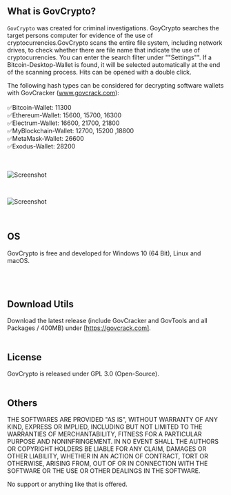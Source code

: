 ## What is GovCrypto? ##

`GovCrypto` was created for criminal investigations. GoyCrypto searches the target 
persons computer for evidence of the use of cryptocurrencies.GovCrypto scans the 
entire file system, including network drives, to check whether there are file name 
that indicate the use of cryptocurrencies. You can enter the search filter under 
""Settings"". If a Bitcoin-Desktop-Wallet is found, it will be selected automatically 
at the end of the scanning process. Hits can be opened with a double click. <br>

The following hash types can be considered for decrypting software wallets with GovCracker 
(www.govcrack.com):<br><br>
:white_check_mark:Bitcoin-Wallet: 11300<br>
:white_check_mark:Ethereum-Wallet: 15600, 15700, 16300<br>
:white_check_mark:Electrum-Wallet: 16600, 21700, 21800<br>
:white_check_mark:MyBlockchain-Wallet: 12700, 15200 ,18800<br>
:white_check_mark:MetaMask-Wallet: 26600<br>
:white_check_mark:Exodus-Wallet: 28200<br>    
<br>

![Screenshot](https://user-images.githubusercontent.com/73139495/188109847-f2e1750d-1238-4d97-87a2-bdb0d66f7f19.jpg)

<br>

![Screenshot](https://user-images.githubusercontent.com/73139495/188110103-ff953dbf-f7b5-492d-b1d8-9146ce060a02.jpg)

<br>

## OS ##
GovCrypto is free and developed for Windows 10 (64 Bit), Linux and macOS.<br> <br>
<br><br>

## Download Utils ##
Download the latest release (include GovCracker and GovTools and all Packages / 400MB) 
under [https://govcrack.com]. 
<br><br>

## License ##
GovCrypto is released under GPL 3.0 (Open-Source). 
<br><br>

## Others ##
THE SOFTWARES ARE PROVIDED "AS IS", WITHOUT WARRANTY OF ANY KIND, EXPRESS OR
IMPLIED, INCLUDING BUT NOT LIMITED TO THE WARRANTIES OF MERCHANTABILITY,
FITNESS FOR A PARTICULAR PURPOSE AND NONINFRINGEMENT. IN NO EVENT SHALL THE
AUTHORS OR COPYRIGHT HOLDERS BE LIABLE FOR ANY CLAIM, DAMAGES OR OTHER
LIABILITY, WHETHER IN AN ACTION OF CONTRACT, TORT OR OTHERWISE, ARISING FROM,
OUT OF OR IN CONNECTION WITH THE SOFTWARE OR THE USE OR OTHER DEALINGS IN THE
SOFTWARE.

No support or anything like that is offered.
